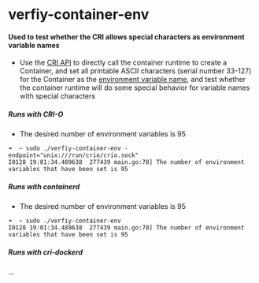 # verfiy-container-env

#### Used to test whether the CRI allows special characters as environment variable names

* Use the [CRI API](https://github.com/kubernetes/cri-api/blob/master/pkg/apis/runtime/v1/api.proto) to directly call the container runtime to create a Container, and set all printable ASCII characters (serial number 33-127) for the Container as the [environment variable name](https://github.com/HirazawaUi/verfiy-container-env/blob/558b7b0278668c4b8dded15e69c812d1d7b12e9f/main.go#L82-L89), and test whether the container runtime will do some special behavior for variable names with special characters

##### Runs with CRI-O

* The desired number of environment variables is 95

```
➜  ~ sudo ./verfiy-container-env -endpoint="unix:///run/crio/crio.sock"
I0128 19:01:34.489638  277439 main.go:78] The number of environment variables that have been set is 95
```

##### Runs with containerd

* The desired number of environment variables is 95

```
➜  ~ sudo ./verfiy-container-env
I0128 19:01:34.489638  277439 main.go:78] The number of environment variables that have been set is 95
```

##### Runs with cri-dockerd

...
